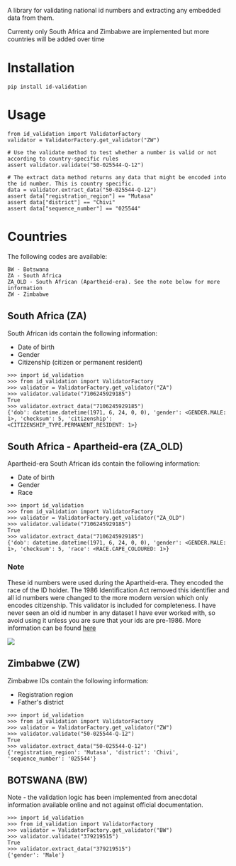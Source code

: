 A library for validating national id numbers and extracting any embedded data from them.

Currenty only South Africa and Zimbabwe are implemented but more countries will be added over time

# Installation

    pip install id-validation
    
# Usage

    from id_validation import ValidatorFactory
    validator = ValidatorFactory.get_validator("ZW")

    # Use the validate method to test whether a number is valid or not according to country-specific rules
    assert validator.validate("50-025544-Q-12")

    # The extract data method returns any data that might be encoded into the id number. This is country specific.
    data = validator.extract_data("50-025544-Q-12")
    assert data["registration_region"] == "Mutasa"
    assert data["district"] == "Chivi"
    assert data["sequence_number"] == "025544"

# Countries
The following codes are available:

    BW - Botswana
    ZA - South Africa
    ZA_OLD - South African (Apartheid-era). See the note below for more information
    ZW - Zimbabwe

## South Africa (ZA)
South African ids contain the following information:
- Date of birth
- Gender
- Citizenship (citizen or permanent resident)

```
>>> import id_validation
>>> from id_validation import ValidatorFactory
>>> validator = ValidatorFactory.get_validator("ZA")
>>> validator.validate("7106245929185")
True
>>> validator.extract_data("7106245929185")
{'dob': datetime.datetime(1971, 6, 24, 0, 0), 'gender': <GENDER.MALE: 1>, 'checksum': 5, 'citizenship': <CITIZENSHIP_TYPE.PERMANENT_RESIDENT: 1>}
```

## South Africa - Apartheid-era (ZA_OLD)
Apartheid-era South African ids contain the following information:
- Date of birth
- Gender
- Race

```
>>> import id_validation
>>> from id_validation import ValidatorFactory
>>> validator = ValidatorFactory.get_validator("ZA_OLD")
>>> validator.validate("7106245929185")
True
>>> validator.extract_data("7106245929185")
{'dob': datetime.datetime(1971, 6, 24, 0, 0), 'gender': <GENDER.MALE: 1>, 'checksum': 5, 'race': <RACE.CAPE_COLOURED: 1>}
```

### Note
These id numbers were used during the Apartheid-era. They encoded the race of the ID holder. The 1986 Identification Act removed this identifier and all id numbers were changed to the more modern version which only encodes citizenship. This validator is included for completeness. I have never seen an old id number in any dataset I have ever worked with, so avoid using it unless you are sure that your ids are pre-1986. More information can be found [here](https://web.archive.org/web/20220705233321/https://www.thoughtco.com/south-african-apartheid-era-identity-numbers-4070233)

<img src="images/apartheid_id.jpg"/>

## Zimbabwe (ZW)
Zimbabwe IDs contain the following information:
- Registration region
- Father's district

```
>>> import id_validation
>>> from id_validation import ValidatorFactory
>>> validator = ValidatorFactory.get_validator("ZW")
>>> validator.validate("50-025544-Q-12")
True
>>> validator.extract_data("50-025544-Q-12")
{'registration_region': 'Mutasa', 'district': 'Chivi', 'sequence_number': '025544'}
```

## BOTSWANA (BW)
Note - the validation logic has been implemented from anecdotal information available online and not against official documentation.

```
>>> import id_validation
>>> from id_validation import ValidatorFactory
>>> validator = ValidatorFactory.get_validator("BW")
>>> validator.validate("379219515")
True
>>> validator.extract_data("379219515")
{'gender': 'Male'}
```